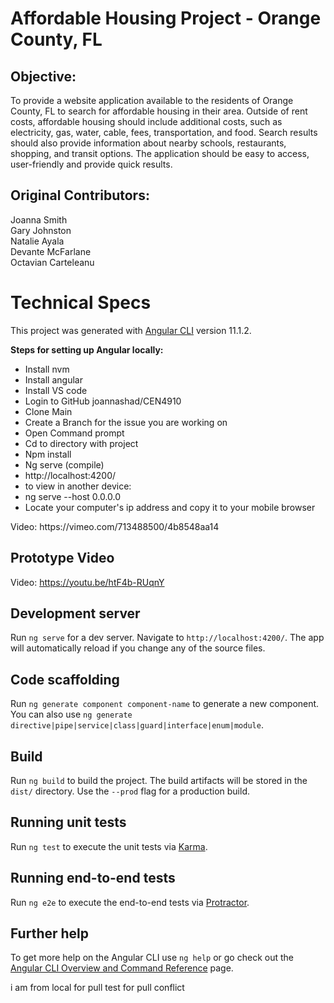 # Affordable Housing Project - Orange County, FL
## Objective:
To provide a website application available to the residents of Orange County, FL to search for affordable housing in their area.  Outside of rent costs, affordable housing should include additional costs, such as electricity, gas, water, cable, fees, transportation, and food.  Search results should also provide information about nearby schools, restaurants, shopping, and transit options.  The application should be easy to access, user-friendly and provide quick results.

## Original Contributors: 
Joanna Smith<br>
Gary Johnston<br>
Natalie Ayala<br>
Devante McFarlane<br>
Octavian Carteleanu<br>

# Technical Specs

This project was generated with [Angular CLI](https://github.com/angular/angular-cli) version 11.1.2.<br>
<p>
  <b>Steps for setting up Angular locally:</b><br>
  <ul>
    <li>Install nvm</li>
    <li>Install angular</li>
    <li>Install VS code</li>
    <li>Login to GitHub joannashad/CEN4910</li>
    <li>Clone Main</li>
    <li>Create a Branch for the issue you are working on</li>
    <li>Open Command prompt</li>
    <li>Cd to directory with project</li>
    <li>Npm install</li>
    <li>Ng serve (compile)</li>
    <li>http://localhost:4200/</li>
    <li>to view in another device:</li>
     <li>ng serve --host 0.0.0.0</li>
    <li>Locate your computer's ip address and copy it to your mobile browser</li>
    </ul>
Video: https://vimeo.com/713488500/4b8548aa14


## Prototype Video

Video: https://youtu.be/htF4b-RUqnY

## Development server

Run `ng serve` for a dev server. Navigate to `http://localhost:4200/`. The app will automatically reload if you change any of the source files.

## Code scaffolding

Run `ng generate component component-name` to generate a new component. You can also use `ng generate directive|pipe|service|class|guard|interface|enum|module`.

## Build

Run `ng build` to build the project. The build artifacts will be stored in the `dist/` directory. Use the `--prod` flag for a production build.

## Running unit tests

Run `ng test` to execute the unit tests via [Karma](https://karma-runner.github.io).

## Running end-to-end tests

Run `ng e2e` to execute the end-to-end tests via [Protractor](http://www.protractortest.org/).

## Further help

To get more help on the Angular CLI use `ng help` or go check out the [Angular CLI Overview and Command Reference](https://angular.io/cli) page.

i am from local for pull
test for pull conflict
